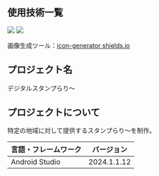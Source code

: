 ## 使用技術一覧

<!-- シールド一覧 -->
<!-- 技術について -->
<!-- 該当するプロジェクトの中から任意のものを選ぶ-->
<p style="display: inline">
  <!-- フロントエンドのフレームワーク一覧 -->
  
  <!-- Kotlin -->
  <img src="https://img.shields.io/badge/-Kotlin-0095D5.svg?logo=kotlin&style=flat-square">

  <!-- Firebase -->
  <img src="https://img.shields.io/badge/-Firebase-FFCA28.svg?logo=firebase&style=flat-square">
  
</p>
<p>
  画像生成ツール：<a href="https://t8csp.csb.app/" target="_blank">icon-generator shields.io</a>
</p>

<!-- プロジェクト名を記載 -->

## プロジェクト名

デジタルスタンプらり～

<!-- プロジェクトについて -->

## プロジェクトについて

特定の地域に対して提供するスタンプらり～を制作。
<!-- 
<!-- プロジェクトの概要を記載 -->

<!-- 

## 環境 -->

<!-- 言語、フレームワーク、ミドルウェア、インフラの一覧とバージョンを記載 -->

| 言語・フレームワーク  | バージョン |
| --------------------- | ---------- |
| Android Studio        | 2024.1.1.12 |

<!-- 
## ディレクトリ構成 -->

<!-- Treeコマンドを使ってディレクトリ構成を記載 -->

<!--
## 開発環境構築 -->

<!-- コンテナの作成方法、パッケージのインストール方法など、開発環境構築に必要な情報を記載 -->
